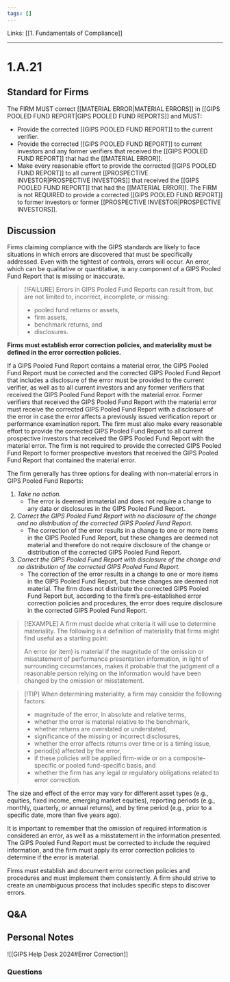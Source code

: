 ```yaml
---
tags: []
---
```

Links: [[1. Fundamentals of Compliance]]
___
# 1.A.21
## Standard for Firms
The FIRM MUST correct [[MATERIAL ERROR|MATERIAL ERRORS]] in [[GIPS POOLED FUND REPORT|GIPS POOLED FUND REPORTS]] and MUST:
- Provide the corrected [[GIPS POOLED FUND REPORT]] to the current verifier.
- Provide the corrected [[GIPS POOLED FUND REPORT]] to current investors and any former verifiers that received the [[GIPS POOLED FUND REPORT]] that had the [[MATERIAL ERROR]].
- Make every reasonable effort to provide the corrected [[GIPS POOLED FUND REPORT]] to all current [[PROSPECTIVE INVESTOR|PROSPECTIVE INVESTORS]] that received the [[GIPS POOLED FUND REPORT]] that had the [[MATERIAL ERROR]]. The FIRM is not REQUIRED to provide a corrected [[GIPS POOLED FUND REPORT]] to former investors or former [[PROSPECTIVE INVESTOR|PROSPECTIVE INVESTORS]].
## Discussion
Firms claiming compliance with the GIPS standards are likely to face situations in which errors are discovered that must be specifically addressed. Even with the tightest of controls, errors will occur. An error, which can be qualitative or quantitative, is any component of a GIPS Pooled Fund Report that is missing or inaccurate.

> [!FAILURE] Errors in GIPS Pooled Fund Reports can result from, but are not limited to, incorrect, incomplete, or missing:
> 
> - pooled fund returns or assets,
> - firm assets,
> - benchmark returns, and
> - disclosures.

**Firms must establish error correction policies, and materiality must be defined in the error correction policies.**

If a GIPS Pooled Fund Report contains a material error, the GIPS Pooled Fund Report must be corrected and the corrected GIPS Pooled Fund Report that includes a disclosure of the error must be provided to the current verifier, as well as to all current investors and any former verifiers that received the GIPS Pooled Fund Report with the material error. Former verifiers that received the GIPS Pooled Fund Report with the material error must receive the corrected GIPS Pooled Fund Report with a disclosure of the error in case the error affects a previously issued verification report or performance examination report. The firm must also make every reasonable effort to provide the corrected GIPS Pooled Fund Report to all current prospective investors that received the GIPS Pooled Fund Report with the material error. The firm is not required to provide the corrected GIPS Pooled Fund Report to former prospective investors that received the GIPS Pooled Fund Report that contained the material error.

The firm generally has three options for dealing with non-material errors in GIPS Pooled Fund Reports:
1. _Take no action._  
    - The error is deemed immaterial and does not require a change to any data or disclosures in the GIPS Pooled Fund Report.
2. _Correct the GIPS Pooled Fund Report with no disclosure of the change and no distribution of the corrected GIPS Pooled Fund Report._  
    - The correction of the error results in a change to one or more items in the GIPS Pooled Fund Report, but these changes are deemed not material and therefore do not require disclosure of the change or distribution of the corrected GIPS Pooled Fund Report.
3. _Correct the GIPS Pooled Fund Report with disclosure of the change and no distribution of the corrected GIPS Pooled Fund Report._  
    - The correction of the error results in a change to one or more items in the GIPS Pooled Fund Report, but these changes are deemed not material. The firm does not distribute the corrected GIPS Pooled Fund Report but, according to the firm’s pre-established error correction policies and procedures, the error does require disclosure in the corrected GIPS Pooled Fund Report.

> [!EXAMPLE] A firm must decide what criteria it will use to determine materiality. The following is a definition of materiality that firms might find useful as a starting point:
> 
> An error (or item) is material if the magnitude of the omission or misstatement of performance presentation information, in light of surrounding circumstances, makes it probable that the judgment of a reasonable person relying on the information would have been changed by the omission or misstatement.

> [!TIP] When determining materiality, a firm may consider the following factors:
> 
> - magnitude of the error, in absolute and relative terms,
> - whether the error is material relative to the benchmark,
> - whether returns are overstated or understated,
> - significance of the missing or incorrect disclosures,
> - whether the error affects returns over time or is a timing issue,
> - period(s) affected by the error,
> - if these policies will be applied firm-wide or on a composite-specific or pooled fund-specific basis, and
> - whether the firm has any legal or regulatory obligations related to error correction.

The size and effect of the error may vary for different asset types (e.g., equities, fixed income, emerging market equities), reporting periods (e.g., monthly, quarterly, or annual returns), and by time period (e.g., prior to a specific date, more than five years ago).

It is important to remember that the omission of required information is considered an error, as well as a misstatement in the information presented. The GIPS Pooled Fund Report must be corrected to include the required information, and the firm must apply its error correction policies to determine if the error is material.

Firms must establish and document error correction policies and procedures and must implement them consistently. A firm should strive to create an unambiguous process that includes specific steps to discover errors.
## Q&A

## Personal Notes
![[GIPS Help Desk 2024#Error Correction]]

### Questions